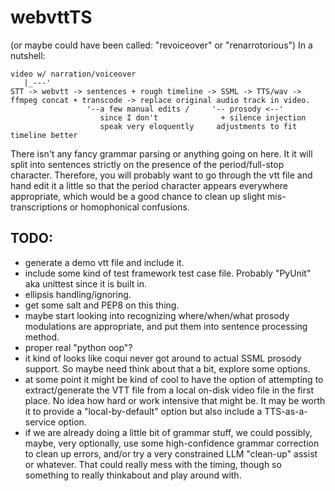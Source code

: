 # webvttTS
(or maybe could have been called: "revoiceover" or "renarrotorious")
In a nutshell: 
```
video w/ narration/voiceover 
   |_---' 
STT -> webvtt -> sentences + rough timeline -> SSML -> TTS/wav -> ffmpeg concat + transcode -> replace original audio track in video.
                 '--a few manual edits /     '-- prosody <--'
                    since I don't              + silence injection
                    speak very eloquently     adjustments to fit timeline better
```

There isn't any fancy grammar parsing or anything going on here. It it will split into sentences strictly on the presence of the period/full-stop character.
Therefore, you will probably want to go through the vtt file and hand edit it a little so that the period character appears everywhere appropriate, which would be a good chance to clean up slight mis-transcriptions or homophonical confusions.

## TODO:
 - generate a demo vtt file and include it.
 - include some kind of test framework test case file. Probably "PyUnit" aka unittest since it is built in.
 - ellipsis handling/ignoring.
 - get some salt and PEP8 on this thing.
 - maybe start looking into recognizing where/when/what prosody modulations are appropriate, and put them into sentence processing method.
 - proper real "python oop"?
 - it kind of looks like coqui never got around to actual SSML prosody support. So maybe need think about that a bit, explore some options.
 - at some point it might be kind of cool to have the option of attempting to extract/generate the VTT file from a local on-disk video file in the first place. No idea how hard or work intensive that might be. It may be worth it to provide a "local-by-default" option but also include a TTS-as-a-service option.
 - if we are already doing a little bit of grammar stuff, we could possibly, maybe, very optionally, use some high-confidence grammar correction to clean up errors, and/or try a very constrained LLM "clean-up" assist or whatever. That could really mess with the timing, though so something to really thinkabout and play around with.
